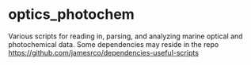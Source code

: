 # optics_photochem
Various scripts for reading in, parsing, and analyzing marine optical and photochemical data. Some dependencies may reside in the repo https://github.com/jamesrco/dependencies-useful-scripts
